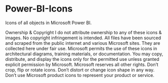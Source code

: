 # Power-BI-Icons
Icons of all objects in Microsoft Power BI.

Ownership & Copyright
I do not attribute ownership to any of these icons & images. No copyright infringement is intended. All files have been sourced and scraped from the public internet and various Microsoft sites. They are collected here under fair use. Microsoft permits the use of these icons in architectural diagrams, training materials, or documentation. You may copy, distribute, and display the icons only for the permitted use unless granted explicit permission by Microsoft. Microsoft reserves all other rights. Don’t crop, flip or rotate icons. Don’t distort or change icon shape in any way. Don’t use Microsoft product icons to represent your product or service.
